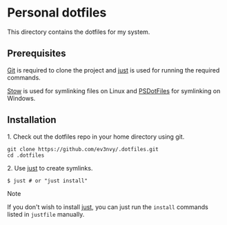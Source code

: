 # Personal dotfiles
This directory contains the dotfiles for my system.

## Prerequisites
[Git][git] is required to clone the project and [just][just] is used for running the required
commands.

[Stow][stow] is used for symlinking files on Linux and [PSDotFiles][PSDotFiles] for symlinking on
Windows.

## Installation
1\. Check out the dotfiles repo in your home directory using git.
```console
git clone https://github.com/ev3nvy/.dotfiles.git
cd .dotfiles
```

2\. Use [just][just] to create symlinks.
```console
$ just # or "just install"
```

> [!NOTE]
> If you don't wish to install [just][just], you can just run the `install` commands listed in
> `justfile` manually.


[git]: https://git-scm.com
[just]: https://github.com/casey/just
[stow]: https://www.gnu.org/software/stow
[PSDotFiles]: https://github.com/ralish/PSDotFiles
